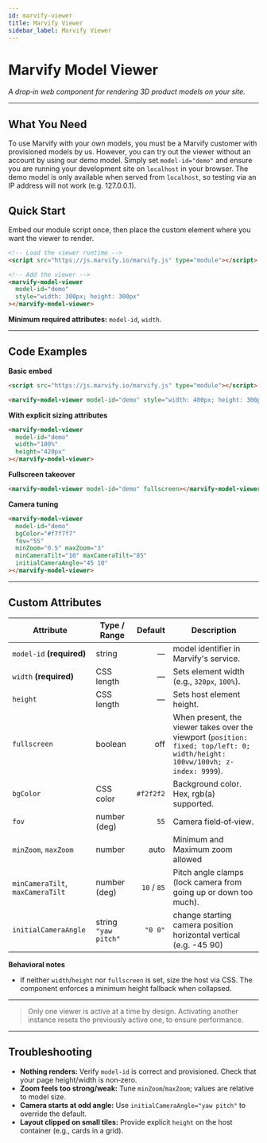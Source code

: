 ```yaml
---
id: marvify-viewer
title: Marvify Viewer
sidebar_label: Marvify Viewer
---
```

# Marvify Model Viewer

*A drop‑in web component for rendering 3D product models on your site.*

---
## What You Need

To use Marvify with your own models, you must be a Marvify customer with provisioned models by us. However, you can try out the viewer without an account by using our demo model. Simply set `model-id="demo"` and ensure you are running your development site on `localhost` in your browser. The demo model is only available when served from `localhost`, so testing via an IP address will not work (e.g. 127.0.0.1).


## Quick Start

Embed our module script once, then place the custom element where you want the viewer to render.

```html
<!-- Load the viewer runtime -->
<script src="https://js.marvify.io/marvify.js" type="module"></script>

<!-- Add the viewer -->
<marvify-model-viewer
  model-id="demo"
  style="width: 300px; height: 300px"
></marvify-model-viewer>
```

**Minimum required attributes:** `model-id`, `width`.


---

## Code Examples

**Basic embed**

```html
<script src="https://js.marvify.io/marvify.js" type="module"></script>

<marvify-model-viewer model-id="demo" style="width: 400px; height: 300px"></marvify-model-viewer>
```

**With explicit sizing attributes**

```html
<marvify-model-viewer
  model-id="demo"
  width="100%"
  height="420px"
></marvify-model-viewer>
```

**Fullscreen takeover**

```html
<marvify-model-viewer model-id="demo" fullscreen></marvify-model-viewer>
```

**Camera tuning**

```html
<marvify-model-viewer
  model-id="demo"
  bgColor="#f7f7f7"
  fov="55"
  minZoom="0.5" maxZoom="3"
  minCameraTilt="10" maxCameraTilt="85"
  initialCameraAngle="45 10"
></marvify-model-viewer>
```

---

## Custom Attributes

| Attribute                        | Type / Range         |        Default | Description                                                                                                                  |
| -------------------------------- | -------------------- | -------------: | ---------------------------------------------------------------------------------------------------------------------------- |
| `model-id` **(required)**        | string               |              — | model identifier in Marvify's service.                                                        |
| `width` **(required)**                         | CSS length           |              — | Sets element width (e.g., `320px`, `100%`).                                 |
| `height`                         | CSS length           |              — | Sets host element height.                                                                                                    |
| `fullscreen`                     | boolean   |            off | When present, the viewer takes over the viewport (`position: fixed; top/left: 0; width/height: 100vw/100vh; z-index: 9999`). |
| `bgColor`                        | CSS color            |      `#f2f2f2` | Background color. Hex, rgb(a) supported.                                                                               |
| `fov`                            | number (deg)         |           `55` | Camera field‑of‑view.                                                                                                        |                                                                                                        |
| `minZoom`, `maxZoom`             | number               |           auto | Minimum and Maximum zoom allowed                                   |
| `minCameraTilt`, `maxCameraTilt` | number (deg)         |    `10` / `85` | Pitch angle clamps (lock camera from going up or down too much).                                                                                                          |
| `initialCameraAngle`             | string `"yaw pitch"` | `"0 0"` | change starting camera position horizontal vertical (e.g. -45 90)               |


**Behavioral notes**

* If neither `width`/`height` nor `fullscreen` is set, size the host via CSS. The component enforces a minimum height fallback when collapsed.

---


> Only one viewer is active at a time by design. Activating another instance resets the previously active one, to ensure performance.

---

## Troubleshooting

* **Nothing renders:** Verify `model-id` is correct and provisioned. Check that your page height/width is non‑zero.
* **Zoom feels too strong/weak:** Tune `minZoom`/`maxZoom`; values are relative to model size.
* **Camera starts at odd angle:** Use `initialCameraAngle="yaw pitch"` to override the default.
* **Layout clipped on small tiles:** Provide explicit `height` on the host container (e.g., cards in a grid).


